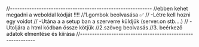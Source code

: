 //-----------------------------------------------------------
  //ebben kehet megadni a weboldal kódját !!!!
  //1.gombok beolvasása ✅ 
  //  -Létre kell hozni egy voidot
  //  -Utána a a setup ban a szerverre küldjük  (server.on stb....)
  //  -Utoljára a html kódban össze kötjük
  //2.szöveg beolvasás
  //3. beérkező adatok elmentése és kiírása
  //-----------------------------------------------------------
